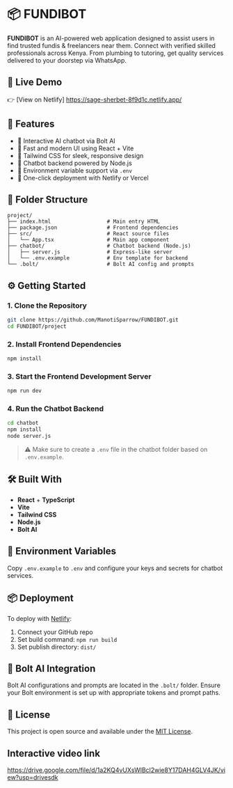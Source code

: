 
# 📦 FUNDIBOT

**FUNDIBOT** is an AI-powered web application designed to assist users in find trusted
fundis & freelancers near them. Connect with verified skilled professionals across Kenya. From plumbing to tutoring, get quality services delivered to your doorstep via WhatsApp.

## 🚀 Live Demo

👉 [View on Netlify] https://sage-sherbet-8f9d1c.netlify.app/
## 🧠 Features

- 🔹 Interactive AI chatbot via Bolt AI
- 🔹 Fast and modern UI using React + Vite
- 🔹 Tailwind CSS for sleek, responsive design
- 🔹 Chatbot backend powered by Node.js
- 🔹 Environment variable support via `.env`
- 🔹 One-click deployment with Netlify or Vercel

## 📁 Folder Structure

```
project/
├── index.html                  # Main entry HTML
├── package.json                # Frontend dependencies
├── src/                        # React source files
│   └── App.tsx                 # Main app component
├── chatbot/                    # Chatbot backend (Node.js)
│   ├── server.js               # Express-like server
│   └── .env.example            # Env template for backend
└── .bolt/                      # Bolt AI config and prompts
```

## ⚙️ Getting Started

### 1. Clone the Repository

```bash
git clone https://github.com/ManotiSparrow/FUNDIBOT.git
cd FUNDIBOT/project
```

### 2. Install Frontend Dependencies

```bash
npm install
```

### 3. Start the Frontend Development Server

```bash
npm run dev
```

### 4. Run the Chatbot Backend

```bash
cd chatbot
npm install
node server.js
```

> ⚠️ Make sure to create a `.env` file in the chatbot folder based on `.env.example`.

## 🛠 Built With

- **React** + **TypeScript**
- **Vite**
- **Tailwind CSS**
- **Node.js**
- **Bolt AI**

## 🔐 Environment Variables

Copy `.env.example` to `.env` and configure your keys and secrets for chatbot services.

## 📦 Deployment

To deploy with [Netlify](https://netlify.com):

1. Connect your GitHub repo
2. Set build command: `npm run build`
3. Set publish directory: `dist/`

## 🤖 Bolt AI Integration

Bolt AI configurations and prompts are located in the `.bolt/` folder. Ensure your Bolt environment is set up with appropriate tokens and prompt paths.

## 🧾 License

This project is open source and available under the [MIT License](LICENSE).

## Interactive video link
https://drive.google.com/file/d/1a2KQ4vUXsWlBcl2wie8Y17DAH4GLV4JK/view?usp=drivesdk 

